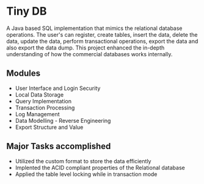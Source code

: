 # Tiny DB
A Java based SQL implementation that mimics the relational database operations. The user's can register, create tables, insert the data, delete the data, update the data, perform transactional operations, export the data and also export the data dump. This project enhanced the in-depth understanding of how the commercial databases works internally.

## Modules
- User Interface and Login Security
- Local Data Storage
- Query Implementation
- Transaction Processing
- Log Management
- Data Modelling - Reverse Engineering
- Export Structure and Value

## Major Tasks accomplished
- Utilized the custom format to store the data efficiently
- Implented the ACID compliant properties of the Relational database
- Applied the table level locking while in transaction mode


